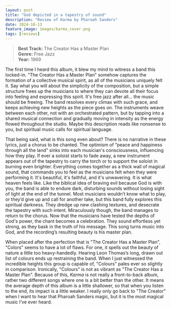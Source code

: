 ```yaml
---
layout: post
title: "God depicted in a tapestry of sound"
description: "Review of Karma by Pharoah Sanders"
date: 2024-10-13
feature_image: images/karma_cover.png
tags: [reviews]
---
```


>**Best Track:** The Creator Has a Master Plan<br>
>**Genre:** Free Jazz<br>
>**Year:** 1969

The first time I heard this album, it blew my mind to witness a band this locked-in.  "The Creator Has a Master Plan" somehow captures the formation of a collective musical spirit, as all of the musicians uniquely felt it.  Say what you will about the simplicity of the composition, but a simple structure frees up the musicians to where they can devote all their focus into feeling and expressing this spirit.  It's free jazz after all... the music should be freeing.  The band resolves every climax with such grace, and keeps achieving new heights as the piece goes on.  The instruments weave between each other, not with an orchestrated pattern, but by tapping into a shared musical connection and gradually moving in intensity as the energy flowed throughout the studio.  Maybe this description reads like nonsense to you, but spiritual music calls for spiritual language.  

<!--more-->

That being said, what is this song even about?  There is no narrative in these lyrics, just a chorus to be chanted.  The optimism of “peace and happiness through all the land” sinks into each musician's consciousness, influencing how they play.  If ever a soloist starts to fade away, a new instrument appears out of the tapestry to carry the torch or to support the soloist in burning even brighter.  Everything comes together as a thick wall of magical sound, that commands you to feel as the musicians felt when they were performing it.  It's beautiful, it's faithful, and it's unwavering.  It is what heaven feels like.  Like the biblical idea of braving evil because God is with you, the band is able to endure dark, disturbing sounds without losing sight of light at the end of the tunnel.  Most musicians wouldn’t know what to play, or they’d give up and call for another take, but this band fully explores this spiritual darkness.  They dredge up new clashing textures, and desecrate the tapestry with such intent.  Miraculously though, the band manages to return to the chorus.  Now that the musicians have tested the depths of God's power, the chant becomes a celebration.  They sound effortless yet strong, as they bask in the truth of his message.  This song turns music into God, and the recording’s resulting beauty is his master plan.  

When placed after the perfection that is "The Creator Has a Master Plan", "Colors" seems to have a lot of flaws.  For one, it spells out the beauty of nature a little too heavy-handedly.  Hearing Leon Thomas’s long, drawn out list of colours ends up restraining the band.  When I just witnessed the incredible heights this group is capable of, "Colours" pales ever so slightly in comparison.  Ironically, "Colours" is not as vibrant as "The Creator Has a Master Plan".  Because of this, *Karma* is not really a front-to-back album, rather two different songs where one is a bit better than the other.  It means the average depth of this album is a little shallower, so that when you listen to the end, its impact is a little weaker.  I really only go back to "The Creator" when I want to hear that Pharoah Sanders magic, but it is the most magical music I’ve ever heard.
